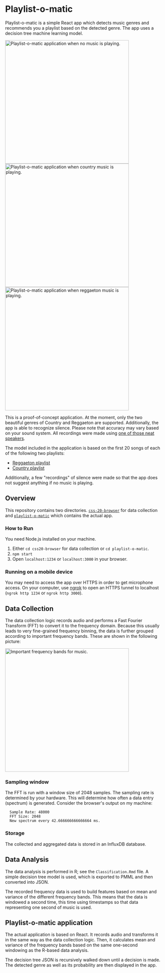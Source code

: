 # Playlist-o-matic

Playlist-o-matic is a simple React app which detects music genres and recommends you a playlist based on the detected genre.
The app uses a decision tree machine learning model.

<img src="https://github.com/ppati000/playlist-o-matic/blob/master/IMG_3894.PNG?raw=true" alt="Playlist-o-matic application when no music is playing." height="400">
<img src="https://github.com/ppati000/playlist-o-matic/blob/master/IMG_3895.PNG?raw=true" alt="Playlist-o-matic application when country music is playing." height="400">
<img src="https://github.com/ppati000/playlist-o-matic/blob/master/IMG_3896.PNG?raw=true" alt="Playlist-o-matic application when reggaeton music is playing." height="400">

This is a proof-of-concept application. At the moment, only the two beautiful genres of Country and Reggaeton are supported. Additionally, the app is able to recognize silence.
Please note that accuracy may vary based on your sound system.
All recordings were made using [one of those neat speakers](https://www.harmankardon.de/tragbare-lautsprecher-und-lautsprecher-fur-den-heimgebrauch/HK+GO+PLAY.html).

The model included in the application is based on the first 20 songs of each of the following two playlists:
* [Reggaeton playlist](https://open.spotify.com/playlist/0LvL28jH4syAESZvrvtJhX?si=eLWcrNdETBO6iqKk7ZBHaw)
* [Country playlist](https://open.spotify.com/playlist/0LvL28jH4syAESZvrvtJhX?si=cWXiSkWKS0mZKaGDREDRrg)

Additionally, a few "recordings" of silence were made so that the app does not suggest anything if no music is playing.

## Overview

This repository contains two directories. [`css-20-browser`](https://github.com/ppati000/playlist-o-matic/tree/master/css20-browser) for data collection and [`playlist-o-matic`](https://github.com/ppati000/playlist-o-matic/tree/master/playlist-o-matic) which contains the actual app.

### How to Run
You need Node.js installed on your machine.

1. Either `cd css20-browser` for data collection or `cd playlist-o-matic`.
2. `npm start`
3. Open `localhost:1234` or `localhost:3000` in your browser.

### Running on a mobile device
You may need to access the app over HTTPS in order to get microphone access. On your computer, use [ngrok](https://ngrok.com/download) to open an HTTPS tunnel to localhost (`ngrok http 1234` or `ngrok http 3000`).

## Data Collection

The data collection logic records audio and performs a Fast Fourier Transform (FFT) to convert it to the frequency domain.
Because this usually leads to very fine-grained frequency binning, the data is further grouped according to important frequency bands. These are shown in the following picture:

<img src="https://github.com/ppati000/playlist-o-matic/blob/master/css20-browser/FrequencySpectrumDivision.jpg?raw=true" alt="Important frequency bands for music." width="400" height="400">

### Sampling window

The FFT is run with a window size of 2048 samples. The sampling rate is determined by your hardware. This will determine how often a data entry (spectrum) is generated. Consider the browser's output on my machine:

```Some info:
  Sample Rate: 48000
  FFT Size: 2048
  New spectrum every 42.666666666666664 ms.
```

### Storage

The collected and aggregated data is stored in an InfluxDB database.

## Data Analysis

The data analysis is performed in R; see the `Classification.Rmd` file. A simple decision tree model is used, which is exported to PMML and then converted into JSON.

The recorded frequency data is used to build features based on mean and variance of the different frequency bands.
This means that the data is windowed a second time, this time using timestamps so that data representing one second of music is used.

## Playlist-o-matic application

The actual application is based on React. It records audio and transforms it in the same way as the data collection logic. Then, it calculates mean and variance of the frequency bands based on the same one-second windowing as the R-based data analysis.

The decision tree JSON is recursively walked down until a decision is made. The detected genre as well as its probability are then displayed in the app.
